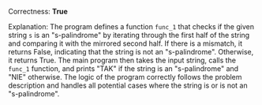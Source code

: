 Correctness: **True**

Explanation: 
The program defines a function `func_1` that checks if the given string `s` is an "s-palindrome" by iterating through the first half of the string and comparing it with the mirrored second half. If there is a mismatch, it returns False, indicating that the string is not an "s-palindrome". Otherwise, it returns True. 
The main program then takes the input string, calls the `func_1` function, and prints "TAK" if the string is an "s-palindrome" and "NIE" otherwise.
The logic of the program correctly follows the problem description and handles all potential cases where the string is or is not an "s-palindrome".